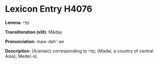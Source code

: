 # Lexicon Entry H4076

**Lemma**: מָדַי

**Transliteration (xlit)**: Mâday

**Pronunciation**: maw-dah'-ee

**Description**:
(Aramaic) corresponding to מָדַי; {Madai, a country of central Asia}; Mede(-s).
